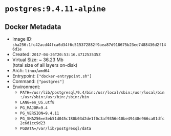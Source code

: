 # `postgres:9.4.11-alpine`

## Docker Metadata

- Image ID: `sha256:1fc42acd44fca6d34f6c515372882f9aea87d918675b23ee7488436d2f146d1e`
- Created: `2017-04-26T20:53:16.471253535Z`
- Virtual Size: ~ 36.23 Mb  
  (total size of all layers on-disk)
- Arch: `linux`/`amd64`
- Entrypoint: `["docker-entrypoint.sh"]`
- Command: `["postgres"]`
- Environment:
  - `PATH=/usr/lib/postgresql/9.4/bin:/usr/local/sbin:/usr/local/bin:/usr/sbin:/usr/bin:/sbin:/bin`
  - `LANG=en_US.utf8`
  - `PG_MAJOR=9.4`
  - `PG_VERSION=9.4.11`
  - `PG_SHA256=e3eb51d045c180b03d2de1f0c3af9356e10be49448e966ca01dfc2c6d1cc9d23`
  - `PGDATA=/var/lib/postgresql/data`
